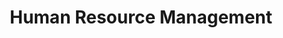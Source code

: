 ---
layout: classification
title: Human Resource Management
image: /img/classifications/hrd.jpeg
featured: true
applications: true
tags:
 - Recruiting
 - Training
 - Performance Monitoring
description:
    Human Resource Management (HRM) is a collective term for all the formal systems created to help in managing employees and other stakeholders within a company. Human resource management is tasked with three main functions, namely, the recruitment and compensation of employees, and designating work. Ideally, the role of HRM is to find the best way to increase the productivity of an organization through its employees. Despite the ever-increasing rate of change in the corporate world, the HRM role is not likely to change in a significant way.
---